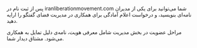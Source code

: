 پس از ثبت نام در iranliberationmovement.com شما می‌توانید برای یکی از مدیران نامه‌ای بنویسید، و درخواست اعلام آمادگی برای همکاری در مدیریت  فضای گفتگو را ارایه دهید.

مراحل عضویت در بخش مدیریت شامل معرفی هویت، نامه‌ی دلیل تمایل به همکاری می‌شود. مشتاق دیدار شما.